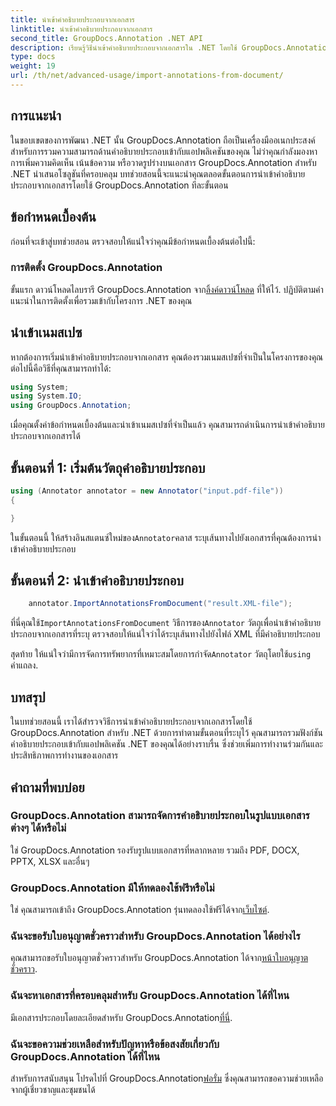 ```yaml
---
title: นำเข้าคำอธิบายประกอบจากเอกสาร
linktitle: นำเข้าคำอธิบายประกอบจากเอกสาร
second_title: GroupDocs.Annotation .NET API
description: เรียนรู้วิธีนำเข้าคำอธิบายประกอบจากเอกสารใน .NET โดยใช้ GroupDocs.Annotation ปฏิบัติตามบทช่วยสอนทีละขั้นตอนของเราเพื่อการบูรณาการที่ราบรื่น
type: docs
weight: 19
url: /th/net/advanced-usage/import-annotations-from-document/
---
```

## การแนะนำ
ในขอบเขตของการพัฒนา .NET นั้น GroupDocs.Annotation ถือเป็นเครื่องมืออเนกประสงค์สำหรับการรวมความสามารถด้านคำอธิบายประกอบเข้ากับแอปพลิเคชันของคุณ ไม่ว่าคุณกำลังมองหาการเพิ่มความคิดเห็น เน้นข้อความ หรือวาดรูปร่างบนเอกสาร GroupDocs.Annotation สำหรับ .NET นำเสนอโซลูชันที่ครอบคลุม บทช่วยสอนนี้จะแนะนำคุณตลอดขั้นตอนการนำเข้าคำอธิบายประกอบจากเอกสารโดยใช้ GroupDocs.Annotation ทีละขั้นตอน
## ข้อกำหนดเบื้องต้น
ก่อนที่จะเข้าสู่บทช่วยสอน ตรวจสอบให้แน่ใจว่าคุณมีข้อกำหนดเบื้องต้นต่อไปนี้:
### การติดตั้ง GroupDocs.Annotation
 ขั้นแรก ดาวน์โหลดไลบรารี GroupDocs.Annotation จาก[ลิ้งค์ดาวน์โหลด](https://releases.groupdocs.com/annotation/net/) ที่ให้ไว้. ปฏิบัติตามคำแนะนำในการติดตั้งเพื่อรวมเข้ากับโครงการ .NET ของคุณ

## นำเข้าเนมสเปซ
หากต้องการเริ่มนำเข้าคำอธิบายประกอบจากเอกสาร คุณต้องรวมเนมสเปซที่จำเป็นในโครงการของคุณ ต่อไปนี้คือวิธีที่คุณสามารถทำได้:

```csharp
using System;
using System.IO;
using GroupDocs.Annotation;
```

เมื่อคุณตั้งค่าข้อกำหนดเบื้องต้นและนำเข้าเนมสเปซที่จำเป็นแล้ว คุณสามารถดำเนินการนำเข้าคำอธิบายประกอบจากเอกสารได้
## ขั้นตอนที่ 1: เริ่มต้นวัตถุคำอธิบายประกอบ
```csharp
using (Annotator annotator = new Annotator("input.pdf-file"))
{

}
```
 ในขั้นตอนนี้ ให้สร้างอินสแตนซ์ใหม่ของ`Annotator`คลาส ระบุเส้นทางไปยังเอกสารที่คุณต้องการนำเข้าคำอธิบายประกอบ
## ขั้นตอนที่ 2: นำเข้าคำอธิบายประกอบ
```csharp
	annotator.ImportAnnotationsFromDocument("result.XML-file");
```
 ที่นี่คุณใช้`ImportAnnotationsFromDocument` วิธีการของ`Annotator` วัตถุเพื่อนำเข้าคำอธิบายประกอบจากเอกสารที่ระบุ ตรวจสอบให้แน่ใจว่าได้ระบุเส้นทางไปยังไฟล์ XML ที่มีคำอธิบายประกอบ

 สุดท้าย ให้แน่ใจว่ามีการจัดการทรัพยากรที่เหมาะสมโดยการกำจัด`Annotator` วัตถุโดยใช้`using` คำแถลง.

## บทสรุป
ในบทช่วยสอนนี้ เราได้สำรวจวิธีการนำเข้าคำอธิบายประกอบจากเอกสารโดยใช้ GroupDocs.Annotation สำหรับ .NET ด้วยการทำตามขั้นตอนที่ระบุไว้ คุณสามารถรวมฟังก์ชันคำอธิบายประกอบเข้ากับแอปพลิเคชัน .NET ของคุณได้อย่างราบรื่น ซึ่งช่วยเพิ่มการทำงานร่วมกันและประสิทธิภาพการทำงานของเอกสาร
## คำถามที่พบบ่อย
### GroupDocs.Annotation สามารถจัดการคำอธิบายประกอบในรูปแบบเอกสารต่างๆ ได้หรือไม่
ใช่ GroupDocs.Annotation รองรับรูปแบบเอกสารที่หลากหลาย รวมถึง PDF, DOCX, PPTX, XLSX และอื่นๆ
### GroupDocs.Annotation มีให้ทดลองใช้ฟรีหรือไม่
 ใช่ คุณสามารถเข้าถึง GroupDocs.Annotation รุ่นทดลองใช้ฟรีได้จาก[เว็บไซต์](https://releases.groupdocs.com/).
### ฉันจะขอรับใบอนุญาตชั่วคราวสำหรับ GroupDocs.Annotation ได้อย่างไร
 คุณสามารถขอรับใบอนุญาตชั่วคราวสำหรับ GroupDocs.Annotation ได้จาก[หน้าใบอนุญาตชั่วคราว](https://purchase.groupdocs.com/temporary-license/).
### ฉันจะหาเอกสารที่ครอบคลุมสำหรับ GroupDocs.Annotation ได้ที่ไหน
 มีเอกสารประกอบโดยละเอียดสำหรับ GroupDocs.Annotation[ที่นี่](https://reference.groupdocs.com/annotation/net/).
### ฉันจะขอความช่วยเหลือสำหรับปัญหาหรือข้อสงสัยเกี่ยวกับ GroupDocs.Annotation ได้ที่ไหน
 สำหรับการสนับสนุน โปรดไปที่ GroupDocs.Annotation[ฟอรั่ม](https://forum.groupdocs.com/c/annotation/10) ซึ่งคุณสามารถขอความช่วยเหลือจากผู้เชี่ยวชาญและชุมชนได้